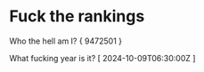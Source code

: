 # Fuck the rankings

Who the hell am I?
{ 9472501 }

What fucking year is it?
[ 2024-10-09T06:30:00Z ]

